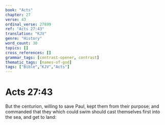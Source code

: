 ```yaml
---
book: "Acts"
chapter: 27
verse: 43
ordinal_verse: 27899
ref: "Acts 27:43"
translation: "KJV"
genre: "History"
word_count: 30
topics: []
cross_references: []
grammar_tags: [contrast-opener, contrast]
thematic_tags: [names-of-god]
tags: ["Bible","KJV","Acts"]
---
```


# Acts 27:43

But the centurion, willing to save Paul, kept them from their purpose; and commanded that they which could swim should cast themselves first into the sea, and get to land:
